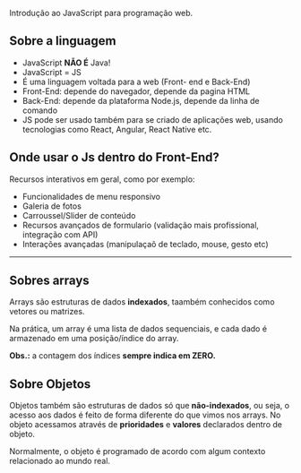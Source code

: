 Introdução ao JavaScript para programação web.

## Sobre a linguagem

- JavaScript **NÃO É** Java!
- JavaScript = JS
- É uma linguagem voltada para a web (Front- end e Back-End)
- Front-End: depende do navegador, depende da pagina HTML
- Back-End: depende da plataforma Node.js, depende da linha de comando
- JS pode ser usado também para se criado de aplicações web, usando tecnologias como React, Angular, React Native etc.

## Onde usar o Js dentro do Front-End?

Recursos interativos em geral, como por exemplo:

- Funcionalidades de menu responsivo
- Galeria de fotos
- Carroussel/Slider de conteúdo
- Recursos avançados de formulario (validação mais profissional, integração com API)
- Interações avançadas (manipulaçaõ de teclado, mouse, gesto etc)

---
## Sobres arrays

Arrays são estruturas de dados **indexados**, taambém conhecidos como vetores ou matrizes.

Na prática, um array é uma lista de dados sequenciais, e cada dado é armazenado em uma posição/índice do array.

**Obs.:** a contagem dos índices **sempre indica em ZERO.**

## Sobre Objetos

Objetos também são estruturas de dados só que **não-indexados**, ou seja, o acesso aos dados é feito de forma diferente do que vimos nos arrays. No objeto acessamos através de **prioridades** e **valores** declarados dentro de objeto.

Normalmente, o objeto é programado de acordo com algum contexto relacionado ao mundo real.